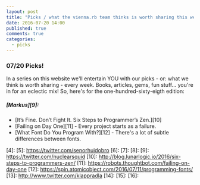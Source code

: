 ```yaml
---
layout: post
title: "Picks / what the vienna.rb team thinks is worth sharing this week"
date: 2016-07-20 14:00
published: true
comments: true
categories:
  - picks
---
```


### 07/20 Picks!

In a series on this website we'll entertain YOU with our picks - or: what we think is worth sharing - every week.
Books, articles, gems, fun stuff... you're in for an eclectic mix! So, here's for the one-hundred-sixty-eigth edition: 

##### [Markus][9]:
- [It’s Fine. Don’t Fight It. Six Steps to Programmer’s Zen.][10]
- [Failing on Day One][11] - Every project starts as a failure.
- [What Font Do You Program With?][12] - There's a lot of subtle differences between fonts.

[1]: http://www.twitter.com/alicetragedy
[2]: 
[3]: 
[4]: 
[5]: https://twitter.com/senorhuidobro
[6]:
[7]:
[8]:
[9]: https://twitter.com/nuclearsquid
[10]: http://blog.lunarlogic.io/2016/six-steps-to-programmers-zen/
[11]: https://robots.thoughtbot.com/failing-on-day-one
[12]: https://spin.atomicobject.com/2016/07/11/programming-fonts/
[13]: http://www.twitter.com/klappradla
[14]: 
[15]: 
[16]: 


